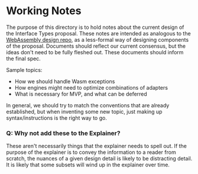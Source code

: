 # Working Notes

The purpose of this directory is to hold notes about the current design of the
Interface Types proposal. These notes are intended as analogous to the
[WebAssembly design repo](https://github.com/WebAssembly/design/), as a
less-formal way of designing components of the proposal. Documents should
reflect our current consensus, but the ideas don't need to be fully fleshed out.
These documents should inform the final spec.

Sample topics:
* How we should handle Wasm exceptions
* How engines might need to optimize combinations of adapters
* What is necessary for MVP, and what can be deferred

In general, we should try to match the conventions that are already established,
but when inventing some new topic, just making up syntax/instructions is the
right way to go.

### Q: Why not add these to the Explainer?
These aren't necessarily things that the explainer needs to spell out. If the
purpose of the explainer is to convey the information to a reader from scratch,
the nuances of a given design detail is likely to be distracting detail. It is
likely that some subsets will wind up in the explainer over time.
